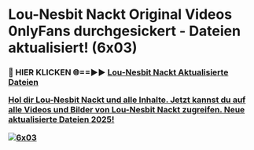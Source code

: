 # Lou-Nesbit Nackt Original Videos 0nlyFans durchgesickert - Dateien aktualisiert! (6x03)

<h3>🔴 HIER KLICKEN 🌐==►► <a href="https://tinyurl.com/h6vf6nb8" rel="nofollow">Lou-Nesbit Nackt Aktualisierte Dateien

Hol dir Lou-Nesbit Nackt und alle Inhalte. Jetzt kannst du auf alle Videos und Bilder von Lou-Nesbit Nackt zugreifen. Neue aktualisierte Dateien 2025!

[![6x03](https://i.imgur.com/sD4kR3V.gif)](https://tinyurl.com/h6vf6nb8)
